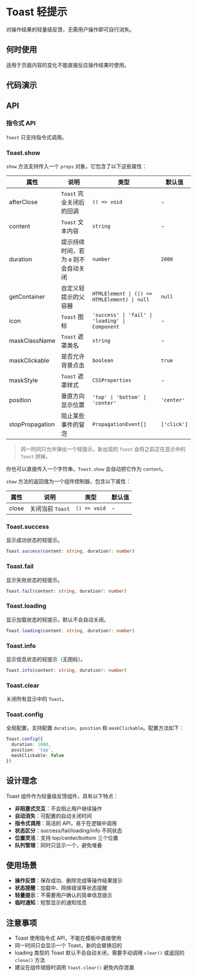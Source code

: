 # Toast 轻提示

对操作结果的轻量级反馈，无需用户操作即可自行消失。

## 何时使用

适用于页面内容的变化不能直接反应操作结果时使用。

## 代码演示

<code src="./toast/demos/demo1.vue"></code>

## API

### 指令式 API

`Toast` 只支持指令式调用。

### Toast.show

`show` 方法支持传入一个 `props` 对象，它包含了以下这些属性：

| 属性 | 说明 | 类型 | 默认值 |
| --- | --- | --- | --- |
| afterClose | `Toast` 完全关闭后的回调 | `() => void` | - |
| content | `Toast` 文本内容 | `string` | - |
| duration | 提示持续时间，若为 `0` 则不会自动关闭 | `number` | `2000` |
| getContainer | 自定义轻提示的父容器 | `HTMLElement \| (() => HTMLElement) \| null` | `null` |
| icon | `Toast` 图标 | `'success' \| 'fail' \| 'loading' \| Component` | - |
| maskClassName | `Toast` 遮罩类名 | `string` | - |
| maskClickable | 是否允许背景点击 | `boolean` | `true` |
| maskStyle | `Toast` 遮罩样式 | `CSSProperties` | - |
| position | 垂直方向显示位置 | `'top' \| 'bottom' \| 'center'` | `'center'` |
| stopPropagation | 阻止某些事件的冒泡 | `PropagationEvent[]` | `['click']` |

> 同一时间只允许弹出一个轻提示，新出现的 `Toast` 会将之前正在显示中的 `Toast` 挤掉。

你也可以直接传入一个字符串，`Toast.show` 会自动把它作为 `content`。

`show` 方法的返回值为一个组件控制器，包含以下属性：

| 属性 | 说明 | 类型 | 默认值 |
| --- | --- | --- | --- |
| close | 关闭当前 `Toast` | `() => void` | - |

### Toast.success

显示成功状态的轻提示。

```ts
Toast.success(content: string, duration?: number)
```

### Toast.fail

显示失败状态的轻提示。

```ts
Toast.fail(content: string, duration?: number)
```

### Toast.loading

显示加载状态的轻提示，默认不会自动关闭。

```ts
Toast.loading(content: string, duration?: number)
```

### Toast.info

显示信息状态的轻提示（无图标）。

```ts
Toast.info(content: string, duration?: number)
```

### Toast.clear

关闭所有显示中的 `Toast`。

### Toast.config

全局配置，支持配置 `duration`、`position` 和 `maskClickable`。配置方法如下：

```ts
Toast.config({ 
  duration: 1000, 
  position: 'top',
  maskClickable: false 
})
```

## 设计理念

Toast 组件作为轻量级反馈组件，具有以下特点：

- **非阻塞式交互**：不会阻止用户继续操作
- **自动消失**：可配置的自动关闭时间
- **指令式调用**：简洁的 API，易于在逻辑中调用
- **状态区分**：success/fail/loading/info 不同状态
- **位置灵活**：支持 top/center/bottom 三个位置
- **队列管理**：同时只显示一个，避免堆叠

## 使用场景

- **操作反馈**：保存成功、删除完成等操作结果提示
- **状态提醒**：加载中、网络错误等状态提醒
- **轻量提示**：不需要用户确认的简单信息提示
- **临时通知**：短暂显示的通知信息

## 注意事项

- Toast 使用指令式 API，不能在模板中直接使用
- 同一时间只会显示一个 Toast，新的会替换旧的
- loading 类型的 Toast 默认不会自动关闭，需要手动调用 `clear()` 或返回的 `close()` 方法
- 建议在组件销毁时调用 `Toast.clear()` 避免内存泄漏